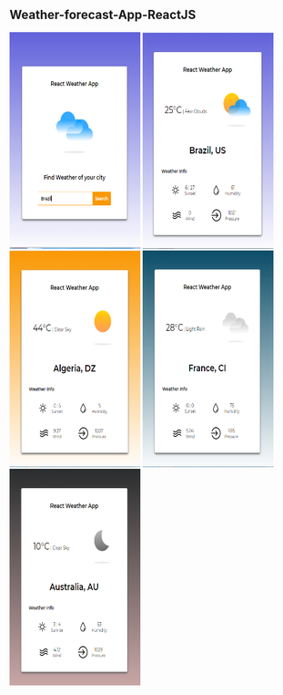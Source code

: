 ## Weather-forecast-App-ReactJS

<img src="ss/w3.PNG" width='230' height='380'>  <img src="ss/w4.PNG" width='230' height='380'> <img src="ss/w1.PNG" width='230' height='380'> <img src="ss/w5.PNG" width='230' height='380'> <img src="ss/w6.PNG" width='230' height='380'>

